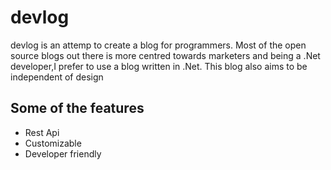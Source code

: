 # devlog

devlog is an attemp to create a blog for programmers. Most of the open source blogs out there is more centred towards marketers and being a .Net developer,I prefer to use a blog written in .Net.
This blog also aims to be independent of design

## Some of the features
 * Rest Api 
 * Customizable
 * Developer friendly
